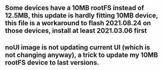 ## Some devices have a 10MB rootFS instead of 12.5MB, this update is hardly fitting 10MB device, this file is a workaround to flash 2021.08.24 on those devices, install at least 2021.03.06 first

## noUI image is not updating current UI (which is not changing anyway), a trick to update my 10MB rootFS device to last versions.